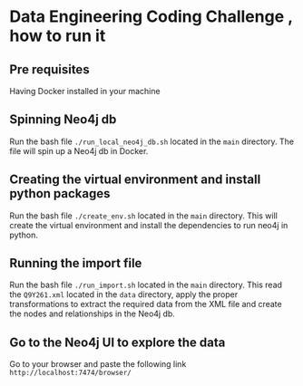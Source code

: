 # Data Engineering Coding Challenge , how to run it

## Pre requisites
Having Docker installed in your machine

## Spinning Neo4j db
Run the bash file `./run_local_neo4j_db.sh` located in the `main` directory. The file will spin up a Neo4j db in Docker.

## Creating the virtual environment and install python packages
Run the bash file `./create_env.sh` located in the `main` directory. This will create the virtual environment and install the dependencies to run neo4j in python.

## Running the import file
Run the bash file `./run_import.sh` located in the `main` directory. This read the `Q9Y261.xml` located in the `data` directory, apply the proper transformations to extract the required data from the XML file and create the nodes and relationships in the Neo4j db.

## Go to the Neo4j UI to explore the data
Go to your browser and paste the following link `http://localhost:7474/browser/`
